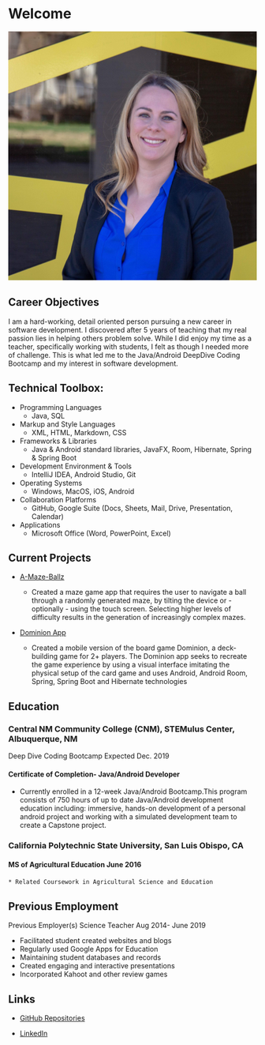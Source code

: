 # Welcome

![sitepicture](IMG_4538.jpg)

## Career Objectives

I am a hard-working, detail oriented person pursuing a new career in software development. I discovered after 5 years of teaching that my real passion lies in helping others problem solve. While I did enjoy my time as a teacher, specifically working with students, I felt as though I needed more of challenge. This is what led me to the Java/Android DeepDive Coding Bootcamp and my interest in software development. 

## Technical Toolbox:
* Programming Languages
   * Java, SQL
* Markup and Style Languages
   * XML, HTML, Markdown, CSS
* Frameworks & Libraries
   * Java & Android standard libraries, JavaFX, Room, Hibernate, Spring & Spring Boot       
* Development Environment & Tools
   * IntelliJ IDEA, Android Studio, Git
* Operating Systems
   * Windows, MacOS, iOS, Android
* Collaboration Platforms
   * GitHub, Google Suite (Docs, Sheets, Mail, Drive, Presentation, Calendar)
* Applications
   * Microsoft Office (Word, PowerPoint, Excel)



## Current Projects

* [A-Maze-Ballz](https://github.com/edubois9119/a-maze-ballz) 
  *	Created a maze game app that requires the user to navigate a ball through a randomly generated maze, by tilting the device or - optionally - using the touch screen. Selecting higher levels of difficulty results in the generation of increasingly complex mazes.


* [Dominion App](https://dominion-game.github.io/)
  * Created a mobile version of the board game Dominion, a deck-building game for 2+ players. The Dominion app seeks to recreate the game experience by using a visual interface imitating the physical setup of the card game and uses Android, Android Room, Spring, Spring Boot and Hibernate technologies

## Education

### Central NM Community College (CNM), STEMulus Center, Albuquerque, NM
Deep Dive Coding Bootcamp						Expected Dec. 2019

#### Certificate of Completion- Java/Android Developer
  * Currently enrolled in a 12-week Java/Android Bootcamp.This program consists of 750 hours of up to date Java/Android development education including: immersive, hands-on development of a personal android project and working with a simulated development team to create a Capstone project.

### California Polytechnic State University, San Luis Obispo, CA
#### MS of Agricultural Education							June 2016
    * Related Coursework in Agricultural Science and Education


## Previous Employment 

Previous Employer(s)
Science Teacher								Aug 2014- June 2019	
* Facilitated student created websites and blogs
* Regularly used Google Apps for Education
* Maintaining student databases and records
* Created engaging and interactive presentations
* Incorporated Kahoot and other review games


## Links

* [GitHub Repositories](https://github.com/edubois9119)

* [LinkedIn](https://www.linkedin.com/in/erica-dubois-90b171187/)

